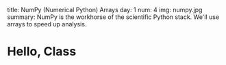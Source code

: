 title: NumPy (Numerical Python) Arrays
day: 1
num: 4
img: numpy.jpg
summary: NumPy is the workhorse of the scientific Python stack.  We'll use arrays to speed up analysis.


# Hello, Class